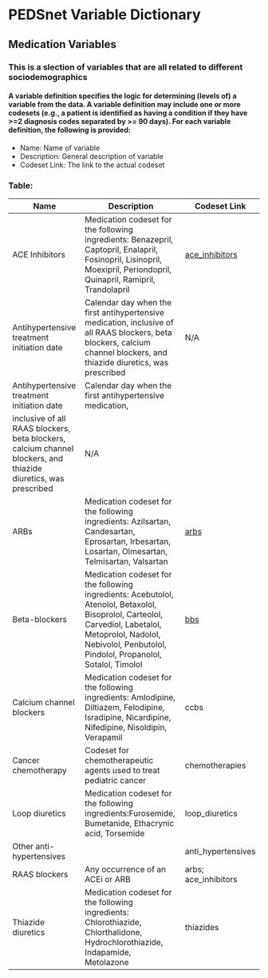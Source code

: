 # PEDSnet Variable Dictionary

## Medication Variables

### This is a slection of variables that are all related to different sociodemographics

#### A variable definition specifies the logic for determining (levels of) a variable from the data. A variable definition may include one or more codesets (e.g., a patient is identified as having a condition if they have >=2 diagnosis codes separated by >= 90 days). For each variable definition, the following is provided:
* Name: Name of variable
* Description: General description of variable
* Codeset Link: The link to the actual codeset

### Table:

| Name | Description | Codeset Link |
|------|-------------|--------------|
| ACE Inhibitors | Medication codeset for the following ingredients: Benazepril, Captopril, Enalapril, Fosinopril, Lisinopril, Moexipril, Periondopril, Quinapril, Ramipril, Trandolapril | [ace_inhibitors](https://github.com/PRESERVE-Coordinating-Center/preserve_codesets/blob/main/drug/ace_inhibitor_rx.csv) |
| Antihypertensive treatment initiation date | Calendar day when the first antihypertensive medication, inclusive of all RAAS blockers, beta blockers, calcium channel blockers, and thiazide diuretics, was prescribed | N/A |
| Antihypertensive treatment initiation date | Calendar day when the first antihypertensive medication,
inclusive of all RAAS blockers, beta blockers, calcium channel blockers, and thiazide diuretics, was prescribed | N/A |
| ARBs | Medication codeset for the following ingredients: Azilsartan, Candesartan, Eprosartan, Irbesartan, Losartan, Olmesartan, Telmisartan, Valsartan | [arbs](https://github.com/PRESERVE-Coordinating-Center/preserve_codesets/blob/main/drug/arb_rx.csv) |
| Beta-blockers | Medication codeset for the following ingredients: Acebutolol, Atenolol, Betaxolol, Bisoprolol, Carteolol, Carvediol, Labetalol, Metoprolol, Nadolol, Nebivolol, Penbutolol, Pindolol, Propanolol, Sotalol, Timolol | [bbs](https://github.com/PRESERVE-Coordinating-Center/preserve_codesets/blob/main/drug/bb_rx.csv) |
| Calcium channel blockers | Medication codeset for the following ingredients: Amlodipine, Diltiazem, Felodipine, Isradipine, Nicardipine, Nifedipine, Nisoldipin, Verapamil | ccbs |
| Cancer chemotherapy | Codeset for chemotherapeutic agents used to treat pediatric cancer | chemotherapies |
| Loop diuretics | Medication codeset for the following ingredients:Furosemide, Bumetanide, Ethacrynic acid, Torsemide | loop_diuretics |
| Other anti-hypertensives | | anti_hypertensives |
| RAAS blockers | Any occurrence of an ACEi or ARB | arbs; ace_inhibitors |
| Thiazide diuretics | Medication codeset for the following ingredients: Chlorothiazide, Chlorthalidone, Hydrochlorothiazide, Indapamide, Metolazone | thiazides |

